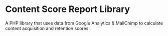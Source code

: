 # Content Score Report Library

A PHP library that uses data from Google Analytics &amp; MailChimp to calculate content acquisition and retention scores.
